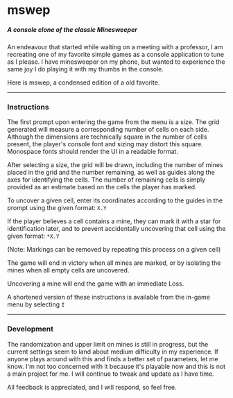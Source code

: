 # mswep
##### A console clone of the classic Minesweeper

An endeavour that started while waiting on a meeting with a professor, I am recreating one of my favorite simple games as a console application to tune as I please.
I have minesweeper on my phone, but wanted to experience the same joy I do playing it with my thumbs in the console. 

Here is mswep, a condensed edition of a old favorite. 

---

### Instructions

The first prompt upon entering the game from the menu is a size. The grid generated will measure a corresponding number of cells on each side. 
Although the dimensions are technically square in the number of cells present, the player's console font and sizing may distort this square. 
Monospace fonts should render the UI in a readable format. 

After selecting a size, the grid will be drawn, including the number of mines placed in the grid and the number remaining, as well as guides along the axes for identifying the cells.
The number of remaining cells is simply provided as an estimate based on the cells the player has marked. 

To uncover a given cell, enter its coordinates according to the guides in the prompt using the given format: `X.Y`

If the player believes a cell contains a mine, they can mark it with a star for identification later, and to prevent accidentally uncovering that cell using the given format: `*X.Y` 

(Note: Markings can be removed by repeating this process on a given cell)

The game will end in victory when all mines are marked, or by isolating the mines when all empty cells are uncovered.

Uncovering a mine will end the game with an immediate Loss.

A shortened version of these instructions is available from the in-game menu by selecting `I`

---

### Development

The randomization and upper limit on mines is still in progress, but the current settings seem to land about medium difficulty in my experience. If anyone plays around with this and finds a better set of parameters, let me know. I'm not too concerned with it because it's playable now and this is not a main project for me. I will continue to tweak and update as I have time. 

All feedback is appreciated, and I will respond, so feel free.  
